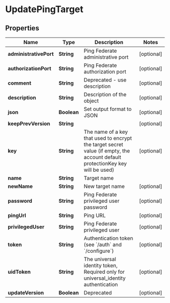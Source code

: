 

# UpdatePingTarget

## Properties

Name | Type | Description | Notes
------------ | ------------- | ------------- | -------------
**administrativePort** | **String** | Ping Federate administrative port |  [optional]
**authorizationPort** | **String** | Ping Federate authorization port |  [optional]
**comment** | **String** | Deprecated - use description |  [optional]
**description** | **String** | Description of the object |  [optional]
**json** | **Boolean** | Set output format to JSON |  [optional]
**keepPrevVersion** | **String** |  |  [optional]
**key** | **String** | The name of a key that used to encrypt the target secret value (if empty, the account default protectionKey key will be used) |  [optional]
**name** | **String** | Target name | 
**newName** | **String** | New target name |  [optional]
**password** | **String** | Ping Federate privileged user password |  [optional]
**pingUrl** | **String** | Ping URL |  [optional]
**privilegedUser** | **String** | Ping Federate privileged user |  [optional]
**token** | **String** | Authentication token (see &#x60;/auth&#x60; and &#x60;/configure&#x60;) |  [optional]
**uidToken** | **String** | The universal identity token, Required only for universal_identity authentication |  [optional]
**updateVersion** | **Boolean** | Deprecated |  [optional]



